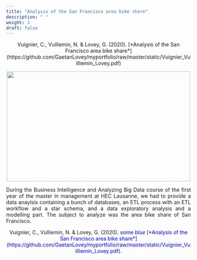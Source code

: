 ```yaml
---
title: "Analysis of the San Francisco area bike share"
description: " "
weight: 3
draft: false
---
```

<center> Vuignier, C., Vulliemin, N. & Lovey, G. (2020). [*Analysis of the San Francisco area bike share*](https://github.com/GaetanLovey/myportfolio/raw/master/static/Vuignier_Vuilliemin_Lovey.pdf)</center>

</p>

<p align="center">
  <img src="/bike.png" width="500" height="300"/>
</p>

</p>

<p style="text-align:justify;">During the Business Intelligence and Analyzing Big Data course of the first year of the master in management at HEC Lausanne, we had to provide a data anaylsis containing a bunch of databases, an ETL process with an ETL workflow and a star schema, and a data exploratory analysis and a modelling part. The subject to analyze was the area bike share of San Francisco.</p>  


<center> Vuignier, C., Vulliemin, N. & Lovey, G. (2020). <span style="color:blue">some <em>blue</em> [*Analysis of the San Francisco area bike share*](https://github.com/GaetanLovey/myportfolio/raw/master/static/Vuignier_Vuilliemin_Lovey.pdf)</span>.</p></center>
